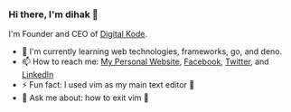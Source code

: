 ### Hi there, I'm dihak 👋

I'm Founder and CEO of [Digital Kode](https://www.digitalkode.com).

- 🌱 I'm currently learning web technologies, frameworks, go, and deno.
- 📫 How to reach me: [My Personal Website](https://www.dihak.my.id), [Facebook](https://fb.com/dihak), [Twitter](https://twitter.com/dihak), and [LinkedIn](https://www.linkedin.com/in/dihak-muhammad-nur-al-maarif-291aa1134/)
- ⚡ Fun fact: I used vim as my main text editor :rofl:
- 💬 Ask me about: how to exit vim :rofl:
